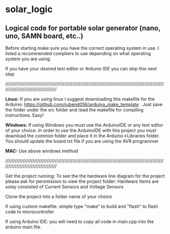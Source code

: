 # solar_logic
## Logical code for portable solar generator (nano, uno, SAMN board, etc..)

Before starting make sure you have the correct operating system in use. I listed a recommended compliers to use depending on what operating system you are using.

If you have your desired text editor or Ardunio IDE you can skip this next step

///////////////////////////////////////////////////////////////////////////////////////////////////////////////////////////////////

**Linux:**
If you are using linux I suggest downloading this makefile for the Arduino: 
https://github.com/rubend056/arduino_make_template . Just save the folder under the src folder and read the makefile for compiling instructions. Easy!

**Windows:**
If using Windows you must use the ArduinoIDE or any text editor of your choice.
In order to use the ArduinoIDE with this project you must download the common folder and place it 
in the Arduino->Libraries folder. You should update the board.txt file if you are using the AVR programmer

**MAC:**
Use above windows method

///////////////////////////////////////////////////////////////////////////////////////////////////////////////////////////////////

Get the project running: 
To see the the hardware line diagram for the project please ask for persmission to view the project folder:
Hardware Items are soley consisted of Current Sensors and Voltage Sensors

Clone the project into a folder name of your choice

If using custom makefile: 
  simple type "make" to build and "flash" to flash code to microcontroller

If using Arduino IDE:
  you will need to copy all code in main.cpp into the arduino main file.



